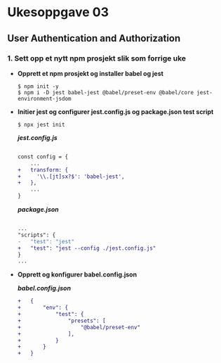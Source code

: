 # Ukesoppgave 03

## User Authentication and Authorization

### 1. Sett opp et nytt npm prosjekt slik som forrige uke

- **Opprett et npm prosjekt og installer babel og jest**

    ```node
    $ npm init -y
    $ npm i -D jest babel-jest @babel/preset-env @babel/core jest-environment-jsdom
    ```

- **Initier jest og configurer jest.config.js og package.json test script**

    ```node
    $ npx jest init
    ```

    **_jest.config.js_**

    ```diff

    const config = {
        ...
    +   transform: {
    +     '\\.[jt]sx?$': 'babel-jest',
    +   },
        ...
    }
    ```

    **_package.json_**

    ```diff

    ...
    "scripts": {
    -   "test": "jest"
    +   "test": "jest --config ./jest.config.js"
    }
    ...
    ```

- **Opprett og konfigurer babel.config.json**

    **_babel.config.json_**

    ```diff
    +   {
    +       "env": {
    +           "test": {
    +               "presets": [
    +                   "@babel/preset-env"
    +               ],
    +           }
    +       }
    +   }

    ```